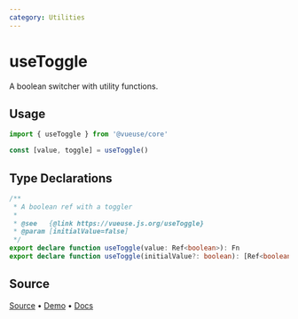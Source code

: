 ```yaml
---
category: Utilities
---
```


# useToggle

A boolean switcher with utility functions.

## Usage

```js
import { useToggle } from '@vueuse/core'

const [value, toggle] = useToggle()
```


<!--FOOTER_STARTS-->
## Type Declarations

```typescript
/**
 * A boolean ref with a toggler
 *
 * @see   {@link https://vueuse.js.org/useToggle}
 * @param [initialValue=false]
 */
export declare function useToggle(value: Ref<boolean>): Fn
export declare function useToggle(initialValue?: boolean): [Ref<boolean>, Fn]
```

## Source

[Source](https://github.com/vueuse/vueuse/blob/main/packages/shared/useToggle/index.ts) • [Demo](https://github.com/vueuse/vueuse/blob/main/packages/shared/useToggle/demo.vue) • [Docs](https://github.com/vueuse/vueuse/blob/main/packages/shared/useToggle/index.md)


<!--FOOTER_ENDS-->
